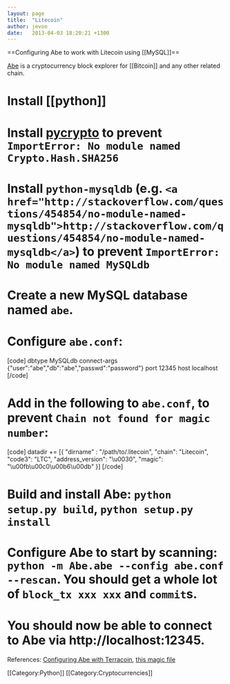 ```yaml
---
layout: page
title:  "Litecoin"
author: jevon
date:   2013-04-03 18:20:21 +1300
---
```


==Configuring Abe to work with Litecoin using [[MySQL]]==

<a href="https://github.com/jtobey/bitcoin-abe">Abe</a> is a cryptocurrency block explorer for [[Bitcoin]] and any other related chain.

# Install [[python]]
# Install <a href="https://www.dlitz.net/software/pycrypto/">pycrypto</a> to prevent `ImportError: No module named Crypto.Hash.SHA256`
# Install `python-mysqldb` (e.g. `<a href="http://stackoverflow.com/questions/454854/no-module-named-mysqldb">http://stackoverflow.com/questions/454854/no-module-named-mysqldb</a>`) to prevent `ImportError: No module named MySQLdb`
# Create a new MySQL database named `abe`.
# Configure `abe.conf`:
[code]
dbtype MySQLdb
connect-args {"user":"abe","db":"abe","passwd":"password"}
port 12345
host localhost
[/code]

# Add in the following to `abe.conf`, to prevent `Chain not found for magic number`:
[code]
datadir += [{
  "dirname" : "/path/to/.litecoin",
  "chain": "Litecoin",
  "code3": "LTC",
  "address_version": "\u0030",
  "magic": "\u00fb\u00c0\u00b6\u00db"
}]
[/code]

# Build and install Abe: `python setup.py build`, `python setup.py install`
# Configure Abe to start by scanning: `python -m Abe.abe --config abe.conf --rescan`. You should get a whole lot of `block_tx xxx xxx` and `commit`s.
# You should now be able to connect to Abe via http://localhost:12345.

References: <a href="https://bitcointalk.org/index.php?topic=131781.0">Configuring Abe with Terracoin</a>, <a href="http://pastebin.com/tyf2xN9t">this magic file</a>

[[Category:Python]]
[[Category:Cryptocurrencies]]